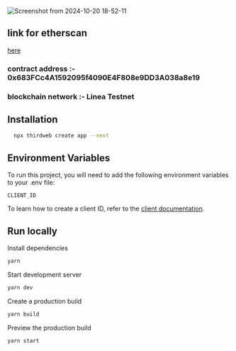 ![Screenshot from 2024-10-20 18-52-11](https://github.com/user-attachments/assets/00834a87-d5b0-4021-a841-ab92beb20fed)

## link for etherscan

 [here](https://sepolia.lineascan.build/address/0x683FCc4A1592095f4090E4F808e9DD3A038a8e19)

### contract address :- 0x683FCc4A1592095f4090E4F808e9DD3A038a8e19

### blockchain network :- Linea Testnet


## Installation

```bash
  npx thirdweb create app --next
```

## Environment Variables

To run this project, you will need to add the following environment variables to your .env file:

`CLIENT_ID`

To learn how to create a client ID, refer to the [client documentation](https://portal.thirdweb.com/typescript/v5/client). 

## Run locally

Install dependencies

```bash
yarn
```

Start development server

```bash
yarn dev
```

Create a production build

```bash
yarn build
```

Preview the production build

```bash
yarn start
```

